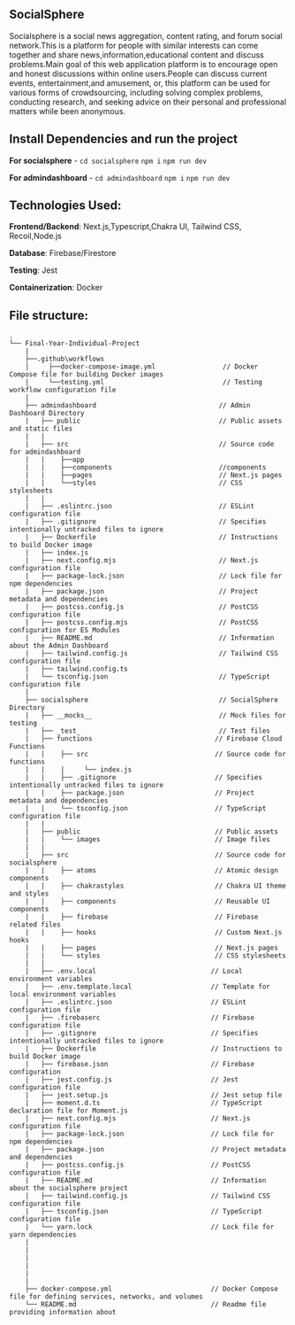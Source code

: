 ## SocialSphere
Socialsphere is a social news aggregation, content rating, and forum social network.This is a platform for people with similar interests can come together and share news,information,educational content and discuss problems.Main goal of this web application platform is to encourage open and honest discussions within online users.People can discuss current events, entertainment,and amusement, or, this platform can be used for various forms of crowdsourcing, including solving complex problems, conducting research, and seeking advice on their personal and professional matters while been anonymous.

## Install Dependencies and run the project


**For socialsphere** - `cd socialsphere` `npm i` `npm run dev`

**For admindashboard** - `cd admindashboard` `npm i` `npm run dev`


## Technologies Used:

**Frontend/Backend**: Next.js,Typescript,Chakra UI, Tailwind CSS, Recoil,Node.js

**Database**: Firebase/Firestore

**Testing**: Jest

**Containerization**: Docker


## File structure:


```
.
└── Final-Year-Individual-Project
    |
    ├──.github\workflows
    |     ├──docker-compose-image.yml                 // Docker Compose file for building Docker images
    |     └──testing.yml                              // Testing workflow configuration file
    |
    ├── admindashboard                               // Admin Dashboard Directory           
    |   ├── public                                   // Public assets and static files
    |   |  
    |   ├── src                                      // Source code for admindashboard
    |   |    ├──app
    |   |    ├──components                           //components
    |   |    ├──pages                                // Next.js pages
    |   |    └──styles                               // CSS stylesheets
    |   |
    |   ├── .eslintrc.json                           // ESLint configuration file
    |   ├── .gitignore                               // Specifies intentionally untracked files to ignore
    |   ├── Dockerfile                               // Instructions to build Docker image
    |   ├── index.js
    |   ├── next.config.mjs                          // Next.js configuration file
    |   ├── package-lock.json                        // Lock file for npm dependencies
    |   ├── package.json                             // Project metadata and dependencies
    |   ├── postcss.config.js                        // PostCSS configuration file
    |   ├── postcss.config.mjs                       // PostCSS configuration for ES Modules
    |   ├── README.md                                // Information about the Admin Dashboard
    |   ├── tailwind.config.js                       // Tailwind CSS configuration file
    |   ├── tailwind.config.ts
    |   └── tsconfig.json                            // TypeScript configuration file
    |
    ├── socialsphere                                 // SocialSphere Directory
    |   ├── __mocks__                                // Mock files for testing
    |   ├── _test_                                   // Test files
    |   ├── functions                               // Firebase Cloud Functions
    |   |    ├── src                                // Source code for functions
    |   |    |     └── index.js
    |   |    ├── .gitignore                         // Specifies intentionally untracked files to ignore
    |   |    ├── package.json                       // Project metadata and dependencies
    |   |    └── tsconfig.json                      // TypeScript configuration file
    |   | 
    |   ├── public                                  // Public assets
    |   |    └── images                             // Image files
    |   |
    |   ├── src                                     // Source code for socialsphere
    |   |    ├── atoms                              // Atomic design components
    |   |    ├── chakrastyles                       // Chakra UI theme and styles
    |   |    ├── components                         // Reusable UI components
    |   |    ├── firebase                           // Firebase related files
    |   |    ├── hooks                              // Custom Next.js hooks
    |   |    ├── pages                              // Next.js pages
    |   |    └── styles                             // CSS stylesheets
    |   |    
    |   ├── .env.local                             // Local environment variables
    |   ├── .env.template.local                    // Template for local environment variables
    |   ├── .eslintrc.json                         // ESLint configuration file
    |   ├── .firebaserc                            // Firebase configuration file
    |   ├── .gitignore                             // Specifies intentionally untracked files to ignore
    |   ├── Dockerfile                             // Instructions to build Docker image
    |   ├── firebase.json                          // Firebase configuration
    |   ├── jest.config.js                         // Jest configuration file
    |   ├── jest.setup.js                          // Jest setup file
    |   ├── moment.d.ts                            // TypeScript declaration file for Moment.js
    |   ├── next.config.mjs                        // Next.js configuration file
    |   ├── package-lock.json                      // Lock file for npm dependencies
    |   ├── package.json                           // Project metadata and dependencies
    |   ├── postcss.config.js                      // PostCSS configuration file
    |   ├── README.md                              // Information about the socialsphere project
    |   ├── tailwind.config.js                     // Tailwind CSS configuration file
    |   ├── tsconfig.json                          // TypeScript configuration file
    |   └── yarn.lock                              // Lock file for yarn dependencies
    |    
    |   
    |
    |   
    |
    |
    ├── docker-compose.yml                         // Docker Compose file for defining services, networks, and volumes
    └── README.md                                  // Readme file providing information about 
```
